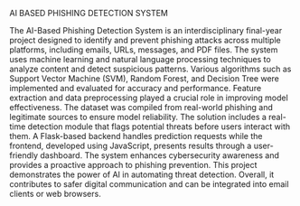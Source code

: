 AI BASED PHISHING DETECTION SYSTEM

The AI-Based Phishing Detection System is an interdisciplinary final-year project designed to identify and prevent phishing attacks across multiple platforms, including emails, URLs, messages, and PDF files. The system uses machine learning and natural language processing techniques to analyze content and detect suspicious patterns. Various algorithms such as Support Vector Machine (SVM), Random Forest, and Decision Tree were implemented and evaluated for accuracy and performance. Feature extraction and data preprocessing played a crucial role in improving model effectiveness. The dataset was compiled from real-world phishing and legitimate sources to ensure model reliability. The solution includes a real-time detection module that flags potential threats before users interact with them. A Flask-based backend handles prediction requests while the frontend, developed using JavaScript, presents results through a user-friendly dashboard. The system enhances cybersecurity awareness and provides a proactive approach to phishing prevention. This project demonstrates the power of AI in automating threat detection. Overall, it contributes to safer digital communication and can be integrated into email clients or web browsers.

